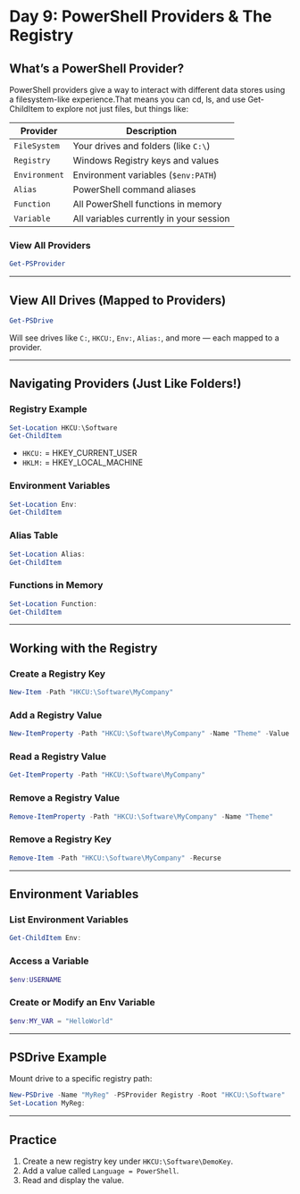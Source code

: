 # Day 9: PowerShell Providers & The Registry
## What’s a PowerShell Provider?
PowerShell providers give a way to interact with different data stores using a filesystem-like experience.That means you can cd, ls, and use Get-ChildItem to explore not just files, but things like:

| Provider      | Description                              |
|---------------|------------------------------------------|
| `FileSystem`  | Your drives and folders (like `C:\`)     |
| `Registry`    | Windows Registry keys and values         |
| `Environment` | Environment variables (`$env:PATH`)      |
| `Alias`       | PowerShell command aliases               |
| `Function`    | All PowerShell functions in memory       |
| `Variable`    | All variables currently in your session  |

### View All Providers

```powershell
Get-PSProvider
```

---

## View All Drives (Mapped to Providers)

```powershell
Get-PSDrive
```

Will see drives like `C:`, `HKCU:`, `Env:`, `Alias:`, and more — each mapped to a provider.

---

## Navigating Providers (Just Like Folders!)

### Registry Example

```powershell
Set-Location HKCU:\Software
Get-ChildItem
```

- `HKCU:` = HKEY_CURRENT_USER  
- `HKLM:` = HKEY_LOCAL_MACHINE

### Environment Variables

```powershell
Set-Location Env:
Get-ChildItem
```

### Alias Table

```powershell
Set-Location Alias:
Get-ChildItem
```

### Functions in Memory

```powershell
Set-Location Function:
Get-ChildItem
```

---

## Working with the Registry

### Create a Registry Key

```powershell
New-Item -Path "HKCU:\Software\MyCompany"
```

### Add a Registry Value

```powershell
New-ItemProperty -Path "HKCU:\Software\MyCompany" -Name "Theme" -Value "Dark" -PropertyType String
```

### Read a Registry Value

```powershell
Get-ItemProperty -Path "HKCU:\Software\MyCompany"
```

### Remove a Registry Value

```powershell
Remove-ItemProperty -Path "HKCU:\Software\MyCompany" -Name "Theme"
```

### Remove a Registry Key

```powershell
Remove-Item -Path "HKCU:\Software\MyCompany" -Recurse
```

---

## Environment Variables

### List Environment Variables

```powershell
Get-ChildItem Env:
```

### Access a Variable

```powershell
$env:USERNAME
```

### Create or Modify an Env Variable

```powershell
$env:MY_VAR = "HelloWorld"
```

---

## PSDrive Example

Mount drive to a specific registry path:

```powershell
New-PSDrive -Name "MyReg" -PSProvider Registry -Root "HKCU:\Software"
Set-Location MyReg:
```

---

## Practice 

1. Create a new registry key under `HKCU:\Software\DemoKey`.
2. Add a value called `Language = PowerShell`.
3. Read and display the value.


